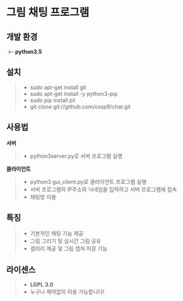 그림 채팅 프로그램
================




개발 환경 
--------
  >- **python3.5**

설치
---
 > - sudo apt-get install git  
 > - sudo apt-get install -y python3-pip 
 > - sudo pip install pil 
 > - git clone git://github.com/ossp9/chat.git
  
사용법
---
**서버**
>  - python3server.py로 서버 프로그램 실행
  
**클라이언트**
>  - python3 gui_client.py로 클라이언트 프로그램 실행
  >- 서버 프로그램의 IP주소와 닉네임을 입력하고 서버 프로그램에 접속
  >- 채팅방 이용

특징
---
  >- 기본적인 채팅 기능 제공
  >- 그림 그리기 및 실시간 그림 공유
  >- 갤러리 제공 및 그림 캡쳐 저장 기능


라이센스 
--------
 >- **LGPL 3.0**
 >- 누구나 제약없이 이용 가능합니다!
    
    









